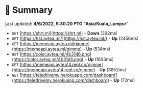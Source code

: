 # 📖 Summary
Last updated: **4/6/2022, 9:30:20 PTG "Asia/Kuala_Lumpur"**

- `GET` [https://shrt.ml](https://shrt.ml) - **Down** (392ms)
- `GET` [https://hst.aytea.ml/](https://hst.aytea.ml/) - **Up** (2456ms)
- `GET` [https://memeapi.aytea.ml/gimme](https://memeapi.aytea.ml/gimme) - **Up** (534ms)
- `GET` [https://color.aytea.ml/4b31d6.png](https://color.aytea.ml/4b31d6.png) - **Up** (1653ms)
- `GET` [https://memeapi.aytea14.repl.co/gimme](https://memeapi.aytea14.repl.co/gimme) - **Up** (3852ms)
- `GET` [https://teledrivemy.herokuapp.com/dashboard](https://teledrivemy.herokuapp.com/dashboard) - **Up** (72ms)
